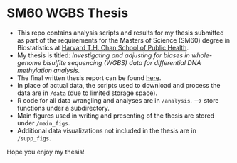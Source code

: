 # SM60 WGBS Thesis
- This repo contains analysis scripts and results for my thesis submitted as part of the requirements for the Masters of Science (SM60) degree in Biostatistics at [Harvard T.H. Chan School of Public Health](https://www.hsph.harvard.edu/).
- My thesis is titled: *Investigating and adjusting for biases in whole-genome bisulfite sequencing (WGBS) data for differential DNA methylation analysis.*
- The final written thesis report can be found [here](link).
- In place of actual data, the scripts used to download and process the data are in `/data` (due to limited storage space).
- R code for all data wrangling and analyses are in `/analysis`. --> store functions under a subdirectory.
- Main figures used in writing and presenting of the thesis are stored under `/main_figs`.
- Additional data visualizations not included in the thesis are in `/supp_figs`.

Hope you enjoy my thesis!
